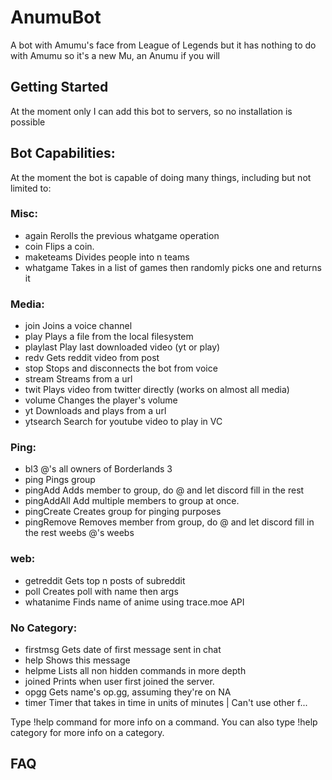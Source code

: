 # AnumuBot
A bot with Amumu's face from League of Legends but it has nothing to do with Amumu so it's a new Mu, an Anumu if you will

## Getting Started

At the moment only I can add this bot to servers, so no installation is possible

## Bot Capabilities:
At the moment the bot is capable of doing many things, including but not limited to:

### Misc:
-  again      Rerolls the previous whatgame operation
-  coin       Flips a coin.
-  maketeams  Divides people into n teams
-  whatgame   Takes in a list of games then randomly picks one and returns it


### Media:
-  join       Joins a voice channel
-  play       Plays a file from the local filesystem
-  playlast   Play last downloaded video (yt or play)
-  redv       Gets reddit video from post
-  stop       Stops and disconnects the bot from voice
-  stream     Streams from a url
-  twit       Plays video from twitter directly (works on almost all media)
-  volume     Changes the player's volume
-  yt         Downloads and plays from a url 
-  ytsearch   Search for youtube video to play in VC


### Ping:
-  bl3        @'s all owners of Borderlands 3
-  ping       Pings group
-  pingAdd    Adds member to group, do @ and let discord fill in the rest
-  pingAddAll Add multiple members to group at once.
-  pingCreate Creates group for pinging purposes
-  pingRemove Removes member from group, do @ and let discord fill in the rest
  weebs      @'s weebs
  
  
### web:
-  getreddit  Gets top n posts of subreddit
-  poll       Creates poll with name then args
-  whatanime  Finds name of anime using trace.moe API


### No Category:
-  firstmsg   Gets date of first message sent in chat
-  help       Shows this message
-  helpme     Lists all non hidden commands in more depth
-  joined     Prints when user first joined the server.
-  opgg       Gets name's op.gg, assuming they're on NA
-  timer      Timer that takes in time in units of minutes | Can't use other f...

Type !help command for more info on a command.
You can also type !help category for more info on a category.



## FAQ

